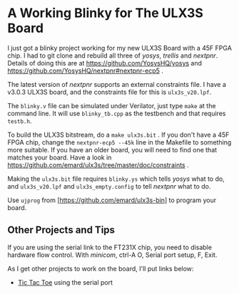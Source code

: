 # A Working Blinky for The ULX3S Board

I just got a blinky project working for my new ULX3S Board with a 45F FPGA
chip. I had to git clone and rebuild all three of _yosys_, _trellis_ and
_nextpnr_. Details of doing this are at https://github.com/YosysHQ/yosys
and https://github.com/YosysHQ/nextpnr#nextpnr-ecp5 .

The latest version of _nextpnr_ supports an external constraints file.
I have a v3.0.3 ULX3S board, and the constraints file for this is
```ulx3s_v20.lpf```.

The ```blinky.v``` file can be simulated under Verilator, just type ```make```
at the command line. It will use ```blinky_tb.cpp``` as the testbench and
that requires ```testb.h```.

To build the ULX3S bitstream, do a ```make ulx3s.bit``` . If you don't have
a 45F FPGA chip, change the ```nextpnr-ecp5 --45k``` line in the Makefile
to something more suitable. If you have an older board, you will need to
find one that matches your board. Have a look in
https://github.com/emard/ulx3s/tree/master/doc/constraints .

Making the ```ulx3s.bit``` file requires ```blinky.ys``` which tells
_yosys_ what to do, and ```ulx3s_v20.lpf``` and ```ulx3s_empty.config```
to tell _nextpnr_ what to do.

Use ```ujprog``` from [https://github.com/emard/ulx3s-bin] to program
your board.

## Other Projects and Tips

If you are using the serial link to the FT231X chip, you need to disable
hardware flow control.
With _minicom_, ctrl-A O, Serial port setup, F, Exit.

As I get other projects to work on the board, I'll put links below:
  * [Tic Tac Toe](https://github.com/DoctorWkt/Verilog_tic-tac-toe) using the serial port
